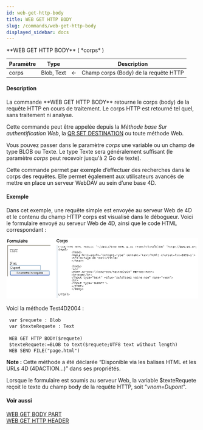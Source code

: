 ```yaml
---
id: web-get-http-body
title: WEB GET HTTP BODY
slug: /commands/web-get-http-body
displayed_sidebar: docs
---
```


<!--REF #_command_.WEB GET HTTP BODY.Syntax-->**WEB GET HTTP BODY** ( *corps* )<!-- END REF-->
<!--REF #_command_.WEB GET HTTP BODY.Params-->
| Paramètre | Type |  | Description |
| --- | --- | --- | --- |
| corps | Blob, Text | &larr; | Champ corps (Body) de la requête HTTP |

<!-- END REF-->

#### Description 

<!--REF #_command_.WEB GET HTTP BODY.Summary-->La commande **WEB GET HTTP BODY** retourne le corps (body) de la requête HTTP en cours de traitement.<!-- END REF--> Le corps HTTP est retourné tel quel, sans traitement ni analyse. 

Cette commande peut être appelée depuis la *Méthode base Sur authentification Web*, la [QR SET DESTINATION](qr-set-destination.md) ou toute méthode Web. 

Vous pouvez passer dans le paramètre *corps* une variable ou un champ de type BLOB ou Texte. Le type Texte sera généralement suffisant (le paramètre *corps* peut recevoir jusqu'à 2 Go de texte). 

Cette commande permet par exemple d’effectuer des recherches dans le corps des requêtes. Elle permet également aux utilisateurs avancés de mettre en place un serveur WebDAV au sein d’une base 4D.

#### Exemple 

Dans cet exemple, une requête simple est envoyée au serveur Web de 4D et le contenu du champ HTTP corps est visualisé dans le débogueur. Voici le formulaire envoyé au serveur Web de 4D, ainsi que le code HTML correspondant :

![](../assets/en/commands/pict38463.fr.png)

Voici la méthode Test4D2004 :

```4d
 var $requete : Blob
 var $texteRequete : Text
 
 WEB GET HTTP BODY($requete)
 $texteRequete:=BLOB to text($requete;UTF8 text without length)
 WEB SEND FILE("page.html")
```

**Note :** Cette méthode a été déclarée “Disponible via les balises HTML et les URLs 4D (4DACTION...)” dans ses propriétés. 

Lorsque le formulaire est soumis au serveur Web, la variable $texteRequete reçoit le texte du champ body de la requête HTTP, soit "*vnom=Dupont*".

#### Voir aussi 

[WEB GET BODY PART](web-get-body-part.md)  
[WEB GET HTTP HEADER](web-get-http-header.md)  